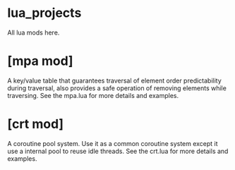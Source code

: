 # lua_projects
All lua mods here.



# [mpa mod]
A key/value table that guarantees traversal of element order predictability during traversal, also provides a safe operation of removing elements while traversing.
See the mpa.lua for more details and examples.


# [crt mod]
A coroutine pool system. Use it as a common coroutine system except it use a internal pool to reuse idle threads.
See the crt.lua for more details and examples.
